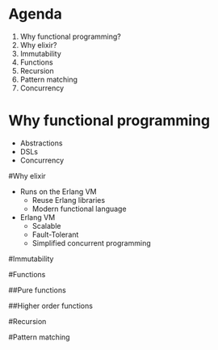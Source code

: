 # Agenda
1. Why functional programming?
2. Why elixir?
3. Immutability
3. Functions
4. Recursion
5. Pattern matching
6. Concurrency


# Why functional programming
- Abstractions
- DSLs
- Concurrency



#Why elixir
- Runs on the Erlang VM
  - Reuse Erlang libraries
  - Modern functional language
- Erlang VM
  - Scalable 
  - Fault-Tolerant 
  - Simplified concurrent programming 



#Immutability



#Functions


##Pure functions


##Higher order functions



#Recursion



#Pattern matching